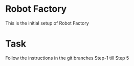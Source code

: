 # Robot Factory

This is the initial setup of Robot Factory

# Task

Follow the instructions in the git branches Step-1 till Step 5
